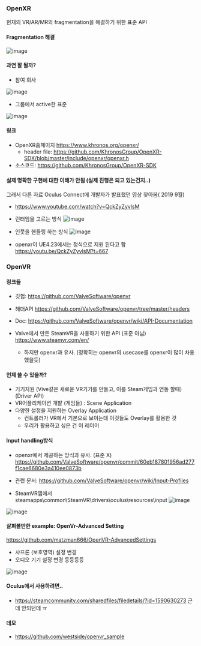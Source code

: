 ### OpenXR
현재의 VR/AR/MR의 fragmentation을 해결하기 위한 표준 API


#### Fragmentation 해결
![image](https://user-images.githubusercontent.com/1837913/79086655-cf41d600-7d77-11ea-82e6-c28a66a79c6a.png)




#### 과연 잘 될까? 

* 참여 회사 

![image](https://user-images.githubusercontent.com/1837913/79086563-7bcf8800-7d77-11ea-9a3a-ccc1052672e8.png)

* 그룹에서 active한 표준

![image](https://user-images.githubusercontent.com/1837913/79086922-b685f000-7d78-11ea-91d1-6f97768c7b9c.png)

#### 링크
* OpenXR홈페이지 https://www.khronos.org/openxr/
   * header file: https://github.com/KhronosGroup/OpenXR-SDK/blob/master/include/openxr/openxr.h
* 소스코드: https://github.com/KhronosGroup/OpenXR-SDK



#### 실제 명확한 구현에 대한 이해가 안됨 (실제 진행은 되고 있는건지..)
그래서 다른 자료 Oculus Connect에 개발자가 발표했던 영상 찾아봄( 2019 9월)
* https://www.youtube.com/watch?v=QckZyZyvlsM

* 런터임을 고르는 방식
![image](https://user-images.githubusercontent.com/1837913/78954999-d7500a80-7b18-11ea-9381-afd4c5e0befd.png)

* 인풋을 핸들링 하는 방식 
![image](https://user-images.githubusercontent.com/1837913/78955053-08c8d600-7b19-11ea-8c94-44037543a9a1.png)

* openxr이 UE4.23에서는 정식으로 지원 된다고 함
https://youtu.be/QckZyZyvlsM?t=667



### OpenVR 
#### 링크들
* 깃헙: https://github.com/ValveSoftware/openvr
* 헤더API https://github.com/ValveSoftware/openvr/tree/master/headers
* Doc: https://github.com/ValveSoftware/openvr/wiki/API-Documentation

* Valve에서 만든 SteamVR을 사용하기 위한 API (표준 아님) https://www.steamvr.com/en/
  * 하지만 openxr과 유사. (정확히는 openvr의 usecase를 openxr이 많이 차용했을듯)
  
#### 언제 쓸 수 있을까?  
* 기기지원 (Vive같은 새로운 VR기기를 만들고, 이를 Steam게임과 연동 할때) (Driver API)
* VR어플리케이션 개발 (게임들) : Scene Application
* 다양한 설정을 지원하는 Overlay Application
     * 컨트롤러가 VR에서 기본으로 보이는데 이것들도 Overlay를 활용한 것
     * 우리가 활용하고 싶은 건 이 레이어 

#### Input handling방식
* openxr에서 제공하는 방식과 유사. (표준 X)
https://github.com/ValveSoftware/openvr/commit/60eb187801956ad277f1cae6680e3a410ee0873b
* 관련 문서: https://github.com/ValveSoftware/openvr/wiki/Input-Profiles

* SteamVR앱에서 steamapps\common\SteamVR\drivers\oculus\resources\input
![image](https://user-images.githubusercontent.com/1837913/78971162-ea2d0400-7b45-11ea-95c2-d0184a36fec8.png)


![image](https://user-images.githubusercontent.com/1837913/78955286-c8b62300-7b19-11ea-88ae-841a5affbf1d.png)


#### 살펴볼만한 example: OpenVr-Advanced Setting 
https://github.com/matzman666/OpenVR-AdvancedSettings

* 샤프론 (보호영역) 설정 변경
* 오디오 기기 설정 변경 등등등등

![image](https://user-images.githubusercontent.com/1837913/79091560-b857af80-7d88-11ea-87ff-d52d0cee8433.png)


#### Oculus에서 사용하려면.. 
* https://steamcommunity.com/sharedfiles/filedetails/?id=1590630273  근데 안되던데 ㅠ 


#### 데모 
* https://github.com/westside/openvr_sample



